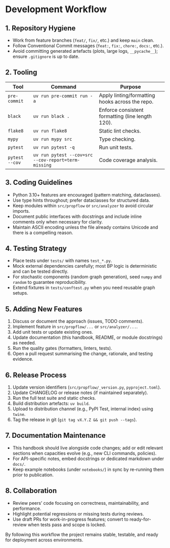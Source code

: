 # Development Workflow

## 1. Repository Hygiene
- Work from feature branches (`feat/`, `fix/`, etc.) and keep `main` clean.
- Follow Conventional Commit messages (`feat:`, `fix:`, `chore:`, `docs:`, etc.).
- Avoid committing generated artefacts (plots, large logs, `__pycache__`); ensure `.gitignore` is up to date.

## 2. Tooling
| Tool | Command | Purpose |
| --- | --- | --- |
| `pre-commit` | `uv run pre-commit run -a` | Apply linting/formatting hooks across the repo. |
| `black` | `uv run black .` | Enforce consistent formatting (line length 120). |
| `flake8` | `uv run flake8` | Static lint checks. |
| `mypy` | `uv run mypy src` | Type checking. |
| `pytest` | `uv run pytest -q` | Run unit tests. |
| `pytest --cov` | `uv run pytest --cov=src --cov-report=term-missing` | Code coverage analysis. |

## 3. Coding Guidelines
- Python 3.10+ features are encouraged (pattern matching, dataclasses).
- Use type hints throughout; prefer dataclasses for structured data.
- Keep modules within `src/propflow` or `src/analyzer` to avoid circular imports.
- Document public interfaces with docstrings and include inline comments only when necessary for clarity.
- Maintain ASCII encoding unless the file already contains Unicode and there is a compelling reason.

## 4. Testing Strategy
- Place tests under `tests/` with names `test_*.py`.
- Mock external dependencies carefully; most BP logic is deterministic and can be tested directly.
- For stochastic components (random graph generation), seed `numpy` and `random` to guarantee reproducibility.
- Extend fixtures in `tests/conftest.py` when you need reusable graph setups.

## 5. Adding New Features
1. Discuss or document the approach (issues, TODO comments).
2. Implement feature in `src/propflow/...` or `src/analyzer/...`.
3. Add unit tests or update existing ones.
4. Update documentation (this handbook, README, or module docstrings) as needed.
5. Run the quality gates (formatters, linters, tests).
6. Open a pull request summarising the change, rationale, and testing evidence.

## 6. Release Process
1. Update version identifiers (`src/propflow/_version.py`, `pyproject.toml`).
2. Update CHANGELOG or release notes (if maintained separately).
3. Run the full test suite and static checks.
4. Build distribution artefacts: `uv build`.
5. Upload to distribution channel (e.g., PyPI Test, internal index) using `twine`.
6. Tag the release in git (`git tag vX.Y.Z && git push --tags`).

## 7. Documentation Maintenance
- This handbook should live alongside code changes; add or edit relevant sections when capacities evolve (e.g., new CLI commands, policies).
- For API-specific notes, embed docstrings or dedicated markdown under `docs/`.
- Keep example notebooks (under `notebooks/`) in sync by re-running them prior to publication.

## 8. Collaboration
- Review peers’ code focusing on correctness, maintainability, and performance.
- Highlight potential regressions or missing tests during reviews.
- Use draft PRs for work-in-progress features; convert to ready-for-review when tests pass and scope is locked.

By following this workflow the project remains stable, testable, and ready for deployment across environments.
